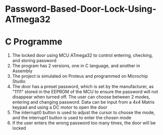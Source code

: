 # Password-Based-Door-Lock-Using-ATmega32
# C Programme
1. The locked door using MCU ATmega32 to control entering, checking, and storing password
2. The program has 2 versions, one in C language, and another in Assembly
3. The project is simulated on Proteus and programmed on Microchip Studio
4. The door has a preset password, which is set by the manufacturer, as "1111" stored in the EEPROM of the MCU to ensure the password will not disappear when turned off. The user can choose between 2 modes, entering and changing password. Data can be input from a 4x4 Matrix keypad and using a DC motor to open the door
6. The interrupt0 button is used to adjust the cursor to choose the mode, and the interrupt1 button is used to enter the chosen mode
7. If the user enters the wrong password too many times, the door will be locked
